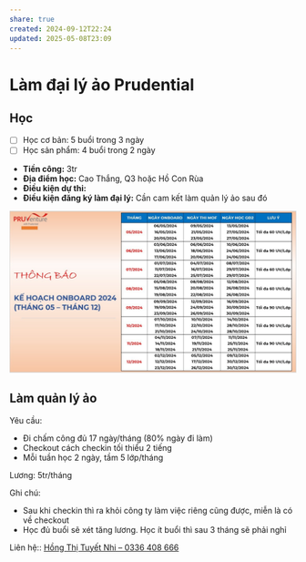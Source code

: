 ```yaml
---
share: true
created: 2024-09-12T22:24
updated: 2025-05-08T23:09
---
```

# Làm đại lý ảo Prudential
## Học
- [ ] Học cơ bản: 5 buổi trong 3 ngày
- [ ] Học sản phẩm: 4 buổi trong 2 ngày

- **Tiền công:** 3tr
- **Địa điểm học:** Cao Thắng, Q3 hoặc Hồ Con Rùa
- **Điều kiện dự thi:** 
- **Điều kiện đăng ký làm đại lý:** Cần cam kết làm quản lý ảo sau đó

![Lịch đào tạo Prudential.png](../../../../../../../assets/attachments/L%E1%BB%8Bch%20%C4%91%C3%A0o%20t%E1%BA%A1o%20Prudential.png)

## Làm quản lý ảo
Yêu cầu:
- Đi chấm công đủ 17 ngày/tháng (80% ngày đi làm) 
- Checkout cách checkin tối thiểu 2 tiếng
- Mỗi tuần học 2 ngày, tầm 5 lớp/tháng

Lương: 5tr/tháng

Ghi chú:
- Sau khi checkin thì ra khỏi công ty làm việc riêng cũng được, miễn là có về checkout
- Học đủ buổi sẽ xét tăng lương. Học ít buổi thì sau 3 tháng sẽ phải nghỉ

Liên hệ:: [Hồng Thị Tuyết Nhi – 0336 408 666](../../../../../../../%F0%9F%93%90D%E1%BB%B1%20%C3%A1n/%CE%9E%20Ng%C6%B0%E1%BB%9Di%20ch%C6%A1i/H%E1%BB%93ng%20Th%E1%BB%8B%20Tuy%E1%BA%BFt%20Nhi.md)
